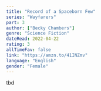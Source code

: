 ```yaml
---
title: "Record of a Spaceborn Few"
series: "Wayfarers"
part: 3
author: ["Becky Chambers"]
genre: "Science Fiction"
dateRead: 2022-04-22
rating: 3
allTimeFav: false
link: "https://amzn.to/41INZmv"
language: "English"
gender: "Female"
---
```


tbd
